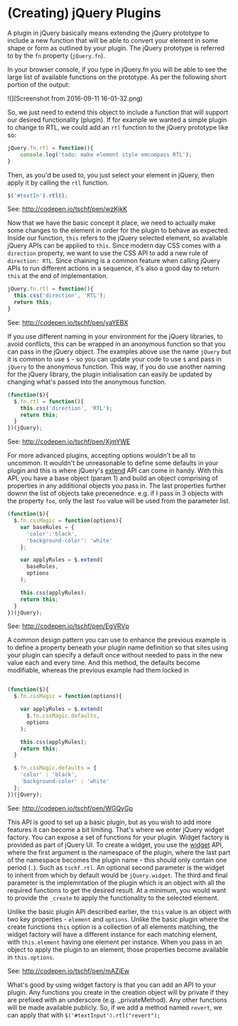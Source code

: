 # (Creating) jQuery Plugins

A plugin in jQuery basically means extending the jQuery prototype to include a new function that will be able to convert your element in some shape or form as outlined by your plugin. The jQuery prototype is referred to by the `fn` property (`jQuery.fn`).

In your browser console, if you type in jQuery.fn you will be able to see the large list of available functions on the prototype. As per the following short portion of the output:

![](Screenshot from 2016-09-11 16-01-32.png)

So, we just need to extend this object to include a function that will support our desired functionality (plugin). If for example we wanted a simple plugin to change to RTL, we could add an `rtl` function to the jQuery prototype like so:

```js
jQuery.fn.rtl = function(){
    console.log('todo: make element style emcompass RTL');
}
```

Then, as you'd be used to, you just select your element in jQuery, then apply it by calling the `rtl` function.

```js
$('#textIn').rtl();
```

See: http://codepen.io/tschf/pen/wzKjkK

Now that we have the basic concept it place, we need to actually make some changes to the element in order for the plugin to behave as expected. Inside our function, `this` refers to the jQuery selected element, so available jQuery APIs can be applied to `this`. Since modern day CSS comes with a `direction` property, we want to use the CSS API to add a new rule of `direction: RTL`. Since chaining is a common feature when calling jQuery APIs to run different actions in a sequence, it's also a good day to return `this` at the end of implementation.

```js
jQuery.fn.rtl = function(){
  this.css('direction', 'RTL');
  return this;  
}
```

See: http://codepen.io/tschf/pen/yaYEBX

If you use different naming in your environment for the jQuery libraries, to avoid conflicts, this can be wrapped in an anonymous function so that you can pass in the jQuery object. The examples above use the name `jQuery` but it is common to use `$` - so you can update your code to use `$` and pass in `jQuery` to the anonymous function. This way, if you do use another naming for the jQuery library, the plugin initialisation can easily be updated by changing what's passed into the anonymous function.

```js
(function($){
  $.fn.rtl = function(){
    this.css('direction', 'RTL');
    return this;  
  }
})(jQuery);
```

See: http://codepen.io/tschf/pen/XjmYWE

For more advanced plugins, accepting options wouldn't be all to uncommon. It wouldn't be unreasonable to define some defaults in your plugin and this is where jQuery's [extend](https://api.jquery.com/jquery.extend/) API can come in handy. With this API, you have a base object (param 1) and build an object comprising of properties in any additional objects you pass in. The last properties further downn the list of objects take precenednce. e.g. if I pass in 3 objects with the property `foo`, only the last `foo` value will be used from the parameter list.

```js
(function($){
  $.fn.cssMagic = function(options){
    var baseRules = {
      'color':'black',
      'background-color': 'white'
    };

    var applyRules = $.extend(
      baseRules,
      options
    );

    this.css(applyRules);
    return this;  
  }
})(jQuery);
```

See: http://codepen.io/tschf/pen/EgVRVp

A common design pattern you can use to enhance the previous example is to define a property beneath your plugin name definition so that sites using your plugin can specify a default once without needed to pass in the new value each and every time. And this method, the defaults become modifiable, whereas the previous example had them locked in

```js

(function($){
  $.fn.cssMagic = function(options){

    var applyRules = $.extend(
      $.fn.cssMagic.defaults,
      options
    );

    this.css(applyRules);
    return this;  
  }

  $.fn.cssMagic.defaults = {
    'color' : 'black',
    'background-color' : 'white'
  };
})(jQuery);
```

See: http://codepen.io/tschf/pen/WGQyGp

This API is good to set up a basic plugin, but as you wish to add more features it can become a bit limiting. That's where we enter jQuery widget factory. You can expose a set of functions for your plugin. Widget factory is provided as part of jQuery UI. To create a widget, you use the [widget](https://api.jqueryui.com/jquery.widget) API, where the first argument is the namespace of the plugin, where the last part of the namespace becomes the plugin name - this should only contain one period (`.`). Such as `tschf.rtl`. An optional second parameter is the widget to inherit from which by default would be `jQuery.widget`. The third and final parameter is the implemntation of the plugin which is an object with all the required functions to get the desired result. At a minimum, you would want to provide the `_create` to apply the functionality to the selected element.

Unlike the basic plugin API described earlier, the `this` value is an object with two key properties - `element` and `options`. Unlike the basic plugin where the create functions `this` option is a collection of all elements matching, the widget factory will have a different instance for each matching element, with `this.element` having one element per instance. When you pass in an object to apply the plugin to an element, those properties become available in `this.options`.

See: http://codepen.io/tschf/pen/mAZjEw

What's good by using widget factory is that you can add an API to your plugin. Any functions you create in the creation object will by private if they are prefixed with an underscore (e.g. _privateMethod). Any other functions will be made available publicly. So, if we add a method named `revert`, we can apply that with `$('#textInput').rtl("revert");` 
